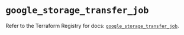 # `google_storage_transfer_job`

Refer to the Terraform Registry for docs: [`google_storage_transfer_job`](https://registry.terraform.io/providers/hashicorp/google-beta/6.9.0/docs/resources/google_storage_transfer_job).
